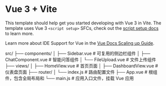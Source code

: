 # Vue 3 + Vite

This template should help get you started developing with Vue 3 in Vite. The template uses Vue 3 `<script setup>` SFCs, check out the [script setup docs](https://v3.vuejs.org/api/sfc-script-setup.html#sfc-script-setup) to learn more.

Learn more about IDE Support for Vue in the [Vue Docs Scaling up Guide](https://vuejs.org/guide/scaling-up/tooling.html#ide-support).


src/
├── components/
│   ├── Sidebar.vue        # 可复用的侧边栏组件
│   ├── ChatComponent.vue  # 智能问答组件
│   └── FileUpload.vue     # 文件上传组件
├── views/
│   ├── HomeView.vue       # 首页页面
│   ├── DashboardView.vue  # 仪表盘页面
├── router/
│   └── index.js           # 路由配置文件
├── App.vue                # 根组件，包含全局布局和 <router-view>
└── main.js                # 应用入口文件，挂载 Vue 应用
